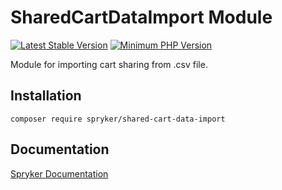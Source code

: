 # SharedCartDataImport Module
[![Latest Stable Version](https://poser.pugx.org/spryker/shared-cart-data-import/v/stable.svg)](https://packagist.org/packages/spryker/shared-cart-data-import)
[![Minimum PHP Version](https://img.shields.io/badge/php-%3E%3D%207.4-8892BF.svg)](https://php.net/)

Module for importing cart sharing from .csv file.

## Installation

```
composer require spryker/shared-cart-data-import
```

## Documentation

[Spryker Documentation](https://docs.spryker.com)
